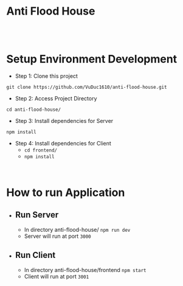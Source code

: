 # Anti Flood House
<br/>
<br/>

# Setup Environment Development
- Step 1: Clone this project

`git clone https://github.com/VuDuc1610/anti-flood-house.git`

- Step 2: Access Project Directory

`cd anti-flood-house/`

- Step 3: Install dependencies for Server

`npm install`

- Step 4: Install dependencies for Client
  - `cd frontend/`
  - `npm install`

<br/>

# How to run Application
- ## Run Server
  - In directory anti-flood-house/  `npm run dev`
  - Server will run at port `3000`
- ## Run Client
  - In directory anti-flood-house/frontend `npm start`
  - Client will run at port `3001`


